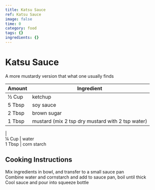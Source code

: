 ```yaml
---
title: Katsu Sauce
ref: Katsu Sauce
image: false
time: 0
category: food
tags: {}
ingredients: {}
---
```

# Katsu Sauce  
  
A more mustardy version that what one usually finds  
  
|Amount|Ingredient|  
|----|----|  
½ Cup | ketchup  
5 Tbsp | soy sauce  
2 Tbsp | brown sugar  
1 Tbsp | mustard (mix 2 tsp dry mustard with 2 tsp water)  
|  
¼ Cup | water  
1 Tbsp | corn starch  
  
## Cooking Instructions  
Mix ingredients in bowl, and transfer to a small sauce pan  
Combine water and cornstarch and add to sauce pan, boil until thick  
Cool sauce and pour into squeeze bottle  
  
  
  
  